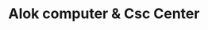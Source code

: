 ---
title: "Alok computer & Csc Center"
url: /bhilaiya/alok-computer-und-csc-center/
shop: Computer
---